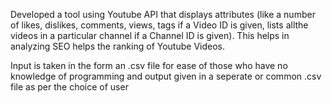 Developed a tool using Youtube API that displays attributes (like a number of likes, dislikes, comments, views, tags if a Video ID is given, lists allthe videos in a particular channel if a Channel ID is given). This helps in analyzing SEO helps the ranking of Youtube Videos. 

Input is taken in the form an .csv file for ease of those who have no knowledge of programming and output
given in a seperate or common .csv file as per the choice of user

